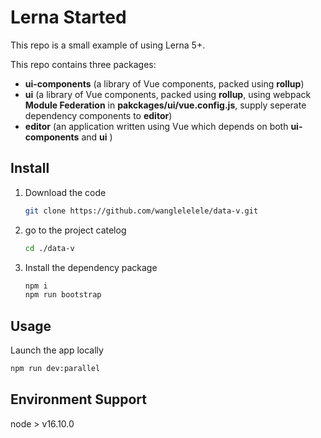 # Lerna  Started 

This repo is a small example of using Lerna 5+.

This repo contains three packages:
* **ui-components** (a library of Vue components, packed using **rollup**)
* **ui** (a library of Vue components, packed using **rollup**, using webpack **Module Federation** in **pakckages/ui/vue.config.js**, supply seperate dependency components to **editor**)
* **editor** (an application written using Vue which depends on both **ui-components** and **ui** )
  
## Install
1. Download the code
   ```sh
   git clone https://github.com/wanglelelele/data-v.git
   ```
2. go to the project catelog
   ```sh
   cd ./data-v
   ```
3. Install the dependency package
   ```sh
   npm i
   npm run bootstrap
   ```
## Usage
Launch the app locally
```sh
npm run dev:parallel
```
## Environment Support
node > v16.10.0

  